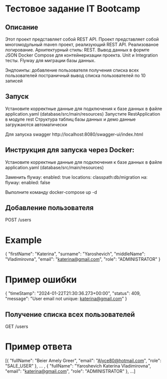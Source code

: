 # Тестовое задание IT Bootcamp

## Описание

Этот проект представляет собой REST API.
Проект представляет собой многомодульный maven проект, реализующий REST API. 
Реализованое логирование. Архитектурный стиль: REST. Вывод данных в формте JSON
Docker Compose для контейнеризации проекта.
Unit и Integration тесты.
Flyway для миграции базы данных.


Эндпоинты:
    добавление пользователя
    получения списка всех пользователей
    постраничный вывод списка пользователей по 10 записей

## Запуск

Установите корректные данные для подключения к базе данных в файле application.yaml (database/src/main/resources)
Запустите RestApplication в модуле rest
Структура таблиц базы данных и демо данные загружаются автоматически

Для запуска swagger
http://localhost:8080/swagger-ui/index.html


## Инструкция для запуска через Docker:

Установите корректные данные для подключения к базе данных в файле application.yaml (database/src/main/resources)

Заменить
flyway:
    enabled: true
    locations: classpath:db/migration
на:
flyway:
    enabled: false

Выполните команду
docker-compose up -d

## Добавление пользователя
POST /users

# Example
{
    "firstName": "Katerina",
    "surname": "Yaroshevich",
    "middleName": "Vladimirovna",
    "email": "katerina@gmail.com",
    "role": "ADMINISTRATOR"
}

# Пример ошибки
{
    "timeStamp": "2024-01-22T21:30:36.273+00:00",
    "status": 409,
    "message": "User email not unique: katerina@gmail.com"
}

## Получение списка всех пользователей
GET /users

# Пример ответа
[{
"fullName": "Beier Amely Greer",
"email": "Alyce80@hotmail.com",
"role": "SALE_USER"
},
...
,
{
"fullName": "Yaroshevich Katerina Vladimirovna",
"email": "katerina@gmail.com",
"role": "ADMINISTRATOR"
},
...]
